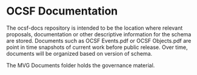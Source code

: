 # OCSF Documentation
The ocsf-docs repository is intended to be the location where relevant proposals, documentation or other descriptive information for the schema are stored.
Documents such as OCSF Events.pdf or OCSF Objects.pdf are point in time snapshots of current work before public release.
Over time, documents will be organized based on version of schema.

The MVG Documents folder holds the governance material.
